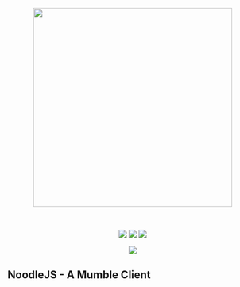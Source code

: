 <div align="center">
    <p>
        <img width="400px" src="http://i.imgur.com/qCjY5JI.png"/>
    </p>
    <br>
    <p>
        <a href="https://www.npmjs.com/package/noodle.js" title="dependencies status"><img src="https://img.shields.io/npm/v/noodle.js.svg"/></a>
        <a href="https://www.npmjs.com/package/noodle.js" title="dependencies status"><img src="https://img.shields.io/npm/dt/noodle.js.svg"/></a>
        <a href="https://david-dm.org/Gielert/NoodleJS" title="dependencies status"><img src="https://david-dm.org/Gielert/NoodleJS/status.svg"/></a>
    </p>
    <p>
        <a href="https://www.npmjs.com/package/noodle.js">
        <img src="https://nodei.co/npm/noodle.js.png?downloads=true&stars=true">
        </a>
    </p>
</div>

## NoodleJS - A Mumble Client